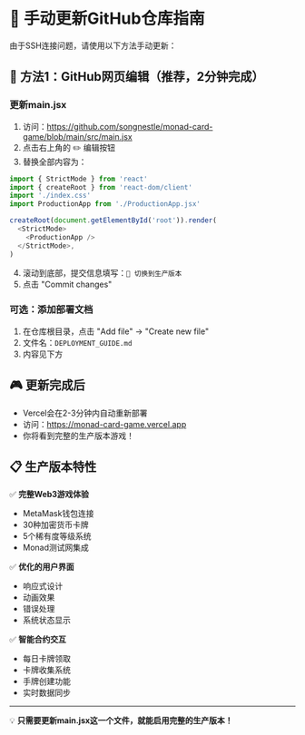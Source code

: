 # 🔄 手动更新GitHub仓库指南

由于SSH连接问题，请使用以下方法手动更新：

## 🎯 方法1：GitHub网页编辑（推荐，2分钟完成）

### 更新main.jsx
1. 访问：https://github.com/songnestle/monad-card-game/blob/main/src/main.jsx
2. 点击右上角的 ✏️ 编辑按钮
3. 替换全部内容为：

```javascript
import { StrictMode } from 'react'
import { createRoot } from 'react-dom/client'
import './index.css'
import ProductionApp from './ProductionApp.jsx'

createRoot(document.getElementById('root')).render(
  <StrictMode>
    <ProductionApp />
  </StrictMode>,
)
```

4. 滚动到底部，提交信息填写：`🎴 切换到生产版本`
5. 点击 "Commit changes"

### 可选：添加部署文档
1. 在仓库根目录，点击 "Add file" → "Create new file"
2. 文件名：`DEPLOYMENT_GUIDE.md`
3. 内容见下方

## 🎮 更新完成后

- Vercel会在2-3分钟内自动重新部署
- 访问：https://monad-card-game.vercel.app
- 你将看到完整的生产版本游戏！

## 📋 生产版本特性

✅ **完整Web3游戏体验**
- MetaMask钱包连接
- 30种加密货币卡牌
- 5个稀有度等级系统
- Monad测试网集成

✅ **优化的用户界面**
- 响应式设计
- 动画效果
- 错误处理
- 系统状态显示

✅ **智能合约交互**
- 每日卡牌领取
- 卡牌收集系统
- 手牌创建功能
- 实时数据同步

---
💡 **只需要更新main.jsx这一个文件，就能启用完整的生产版本！**
